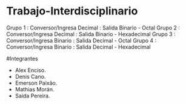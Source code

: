 # Trabajo-Interdisciplinario
Grupo 1 : Conversor/Ingresa Decimal : Salida Binario - Octal
Grupo 2 : Conversor/Ingresa Decimal : Salida Binario - Hexadecimal
Grupo 3 : Conversor/Ingresa Binario : Salida Decimal - Octal
Grupo 4 : Conversor/Ingresa Binario : Salida Decimal - Hexadecimal

#Integrantes
- Alex Enciso.
- Denis Cano.
- Emerson Paixão.
- Mathias Morán.
- Saida Pereira.
